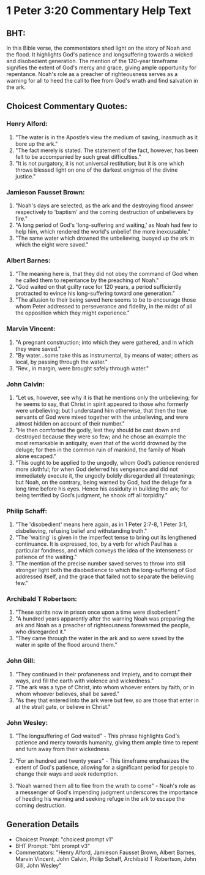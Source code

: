 # 1 Peter 3:20 Commentary Help Text

## BHT:
In this Bible verse, the commentators shed light on the story of Noah and the flood. It highlights God's patience and longsuffering towards a wicked and disobedient generation. The mention of the 120-year timeframe signifies the extent of God's mercy and grace, giving ample opportunity for repentance. Noah's role as a preacher of righteousness serves as a warning for all to heed the call to flee from God's wrath and find salvation in the ark.

## Choicest Commentary Quotes:
### Henry Alford:
1. "The water is in the Apostle’s view the medium of saving, inasmuch as it bore up the ark."
2. "The fact merely is stated. The statement of the fact, however, has been felt to be accompanied by such great difficulties."
3. "It is not purgatory, it is not universal restitution; but it is one which throws blessed light on one of the darkest enigmas of the divine justice."

### Jamieson Fausset Brown:
1. "Noah's days are selected, as the ark and the destroying flood answer respectively to 'baptism' and the coming destruction of unbelievers by fire."
2. "A long period of God's 'long-suffering and waiting,' as Noah had few to help him, which rendered the world's unbelief the more inexcusable."
3. "The same water which drowned the unbelieving, buoyed up the ark in which the eight were saved."

### Albert Barnes:
1. "The meaning here is, that they did not obey the command of God when he called them to repentance by the preaching of Noah."
2. "God waited on that guilty race for 120 years, a period sufficiently protracted to evince his long-suffering toward one generation."
3. "The allusion to their being saved here seems to be to encourage those whom Peter addressed to perseverance and fidelity, in the midst of all the opposition which they might experience."

### Marvin Vincent:
1. "A pregnant construction; into which they were gathered, and in which they were saved."
2. "By water...some take this as instrumental, by means of water; others as local, by passing through the water."
3. "Rev., in margin, were brought safely through water."

### John Calvin:
1. "Let us, however, see why it is that he mentions only the unbelieving; for he seems to say, that Christ in spirit appeared to those who formerly were unbelieving; but I understand him otherwise, that then the true servants of God were mixed together with the unbelieving, and were almost hidden on account of their number."
2. "He then comforted the godly, lest they should be cast down and destroyed because they were so few; and he chose an example the most remarkable in antiquity, even that of the world drowned by the deluge; for then in the common ruin of mankind, the family of Noah alone escaped."
3. "This ought to be applied to the ungodly, whom God’s patience rendered more slothful; for when God deferred his vengeance and did not immediately execute it, the ungodly boldly disregarded all threatenings; but Noah, on the contrary, being warned by God, had the deluge for a long time before his eyes. Hence his assiduity in building the ark; for being terrified by God’s judgment, he shook off all torpidity."

### Philip Schaff:
1. "The 'disobedient' means here again, as in 1 Peter 2:7-8, 1 Peter 3:1, disbelieving, refusing belief and withstanding truth." 
2. "The 'waiting' is given in the imperfect tense to bring out its lengthened continuance. It is expressed, too, by a verb for which Paul has a particular fondness, and which conveys the idea of the intenseness or patience of the waiting." 
3. "The mention of the precise number saved serves to throw into still stronger light both the disobedience to which the long-suffering of God addressed itself, and the grace that failed not to separate the believing few."

### Archibald T Robertson:
1. "These spirits now in prison once upon a time were disobedient." 
2. "A hundred years apparently after the warning Noah was preparing the ark and Noah as a preacher of righteousness forewarned the people, who disregarded it." 
3. "They came through the water in the ark and so were saved by the water in spite of the flood around them."

### John Gill:
1. "They continued in their profaneness and impiety, and to corrupt their ways, and fill the earth with violence and wickedness." 
2. "The ark was a type of Christ, into whom whoever enters by faith, or in whom whoever believes, shall be saved." 
3. "As they that entered into the ark were but few, so are those that enter in at the strait gate, or believe in Christ."

### John Wesley:
1. "The longsuffering of God waited" - This phrase highlights God's patience and mercy towards humanity, giving them ample time to repent and turn away from their wickedness.

2. "For an hundred and twenty years" - This timeframe emphasizes the extent of God's patience, allowing for a significant period for people to change their ways and seek redemption.

3. "Noah warned them all to flee from the wrath to come" - Noah's role as a messenger of God's impending judgment underscores the importance of heeding his warning and seeking refuge in the ark to escape the coming destruction.


## Generation Details
- Choicest Prompt: "choicest prompt v1"
- BHT Prompt: "bht prompt v3"
- Commentators: "Henry Alford, Jamieson Fausset Brown, Albert Barnes, Marvin Vincent, John Calvin, Philip Schaff, Archibald T Robertson, John Gill, John Wesley"
